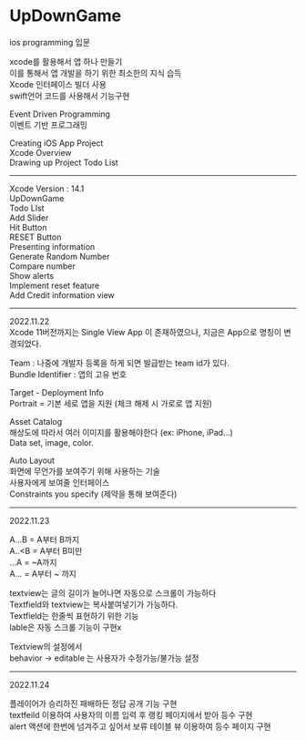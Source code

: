 # UpDownGame
 
ios programming 입문   
   
xcode를 활용해서 앱 하나 만들기   
이를 통해서 앱 개발을 하기 위한 최소한의 지식 습득   
Xcode 인터페이스 빌더 사용   
swift언어 코드를 사용해서 기능구현   
   
Event Driven Programming   
이벤트 기반 프로그래밍   
   
Creating iOS App Project   
Xcode Overview   
Drawing up Project Todo List   
***   
Xcode Version : 14.1   
UpDownGame   
Todo LIst   
Add Slider   
Hit Button   
RESET Button   
Presenting information   
Generate Random Number   
Compare number   
Show alerts   
Implement reset feature   
Add Credit information view   
***
2022.11.22   
Xcode 11버전까지는 Single View App 이 존재하였으나, 지금은 App으로 명칭이 변경되었다.   
   
Team : 나중에 개발자 등록을 하게 되면 발급받는 team id가 있다.   
Bundle Identifier : 앱의 고유 번호   
   
Target - Deployment Info   
Portrait = 	기본 세로 앱을 지원 (체크 해제 시 가로로 앱 지원)   
   
Asset Catalog   
해상도에 따라서 여러 이미지를 활용해야한다 (ex: iPhone, iPad…)   
Data set, image, color.     
   
Auto Layout   
화면에 무언가를 보여주기 위해 사용하는 기술   
사용자에게 보여줄 인터페이스   
Constraints you specify (제약을 통해 보여준다)   

***
2022.11.23   
   
A…B = A부터 B까지   
A..<B = A부터 B미만   
…A = ~A까지   
A… = A부터 ~ 까지   
   
   
textview는 글의 길이가 늘어나면 자동으로 스크롤이 가능하다   
Textfield와 textview는 복사붙여넣기가 가능하다.   
Textfield는 한줄씩 표현하기 위한 기능   
lable은 자동 스크롤 기능이 구현x   
   
Textview의 설정에서    
behavior -> editable 는 사용자가 수정가능/불가능 설정   

***
2022.11.24   
   
플레이어가 승리하진 패배하든 정답 공개 기능 구현   
textfeild 이용하여 사용자의 이름 입력 후 랭킹 페이지에서 받아 등수 구현   
alert 액션에 한번에 넘겨주고 싶어서 보류
테이블 뷰 이용하여 등수 페이지 구현   

  
